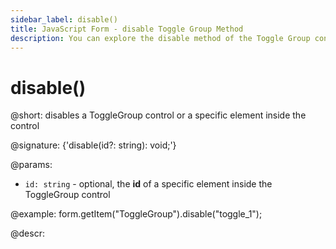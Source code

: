 ```yaml
---
sidebar_label: disable()
title: JavaScript Form - disable Toggle Group Method 
description: You can explore the disable method of the Toggle Group control of Form in the documentation of the DHTMLX JavaScript UI library. Browse developer guides and API reference, try out code examples and live demos, and download a free 30-day evaluation version of DHTMLX Suite.
---
```


# disable()

@short: disables a ToggleGroup control or a specific element inside the control

@signature: {'disable(id?: string): void;'}

@params:
- `id: string` - optional, the **id** of a specific element inside the ToggleGroup control

@example:
form.getItem("ToggleGroup").disable("toggle_1");

@descr: